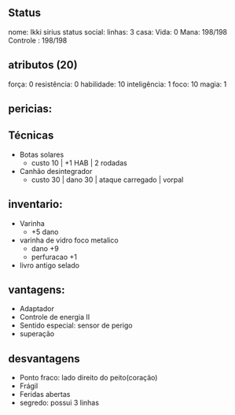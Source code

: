 ## Status
nome: Ikki sirius
status social:
linhas: 3
casa:
Vida: 0
Mana: 198/198
Controle : 198/198

## atributos (20)
força: 0
resistência: 0
habilidade: 10
inteligência: 1
foco: 10
magia: 1

## pericias:
## Técnicas
- Botas solares
	- custo 10 | +1 HAB | 2 rodadas
- Canhão desintegrador 
	- custo 30 | dano 30 | ataque carregado | vorpal

## inventario:
- Varinha 
	- +5 dano
- varinha de vidro foco metalico
	- dano +9
	- perfuracao +1
- livro antigo selado

## vantagens:
- Adaptador
- Controle de energia II
- Sentido especial: sensor de perigo
- superação

## desvantagens
- Ponto fraco: lado direito do peito(coração)
- Frágil
- Feridas abertas
- segredo: possui 3 linhas